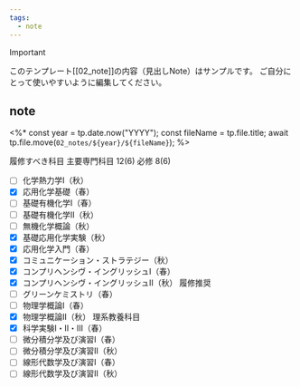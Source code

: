 ```yaml
---
tags:
  - note
---
```

> [!IMPORTANT]
> このテンプレート[[02_note]]の内容（見出しNote）はサンプルです。
> ご自分にとって使いやすいように編集してください。

## note
<%*
const year = tp.date.now("YYYY");
const fileName = tp.file.title;
await tp.file.move(`02_notes/${year}/${fileName}`);
%>

履修すべき科目
主要専門科目 12(6)
必修 8(6)
- [ ] 化学熱力学Ⅰ（秋）
- [x] 応用化学基礎（春）
- [ ] 基礎有機化学Ⅰ（春）
- [ ] 基礎有機化学Ⅱ（秋）
- [ ] 無機化学概論（秋）
- [x] 基礎応用化学実験（秋）
- [x] 応用化学入門（春）
- [x] コミュニケーション・ストラテジー（秋）
- [x] コンプリヘンシヴ・イングリッシュⅠ（春）
- [x] コンプリヘンシヴ・イングリッシュⅡ（秋）
履修推奨
- [ ] グリーンケミストリ（春）
- [ ] 物理学概論Ⅰ（春）
- [x] 物理学概論Ⅱ（秋）
理系教養科目
- [x] 科学実験Ⅰ・Ⅱ・Ⅲ（春）
- [ ] 微分積分学及び演習Ⅰ（春）
- [ ] 微分積分学及び演習Ⅱ（秋）
- [ ] 線形代数学及び演習Ⅰ（春）
- [ ] 線形代数学及び演習Ⅱ（秋）